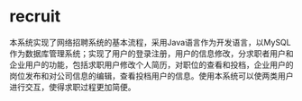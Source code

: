 # recruit
 本系统实现了网络招聘系统的基本流程，采用Java语言作为开发语言，以MySQL作为数据库管理系统；实现了用户的登录注册，用户的信息修改，分求职者用户和企业用户的功能，包括求职用户修改个人简历，对职位的查看和投档，企业用户的岗位发布和对公司信息的编辑，查看投档用户的信息。使用本系统可以使两类用户进行交互，使得求职过程更加简便。
